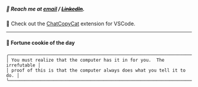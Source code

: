 ##### :calling: Reach me at **[email](mailto:johannes@stenmark.in)** ***/*** **[~~LinkedIn~~](https://www.linkedin.com/in/johannes-stenmark)**.
:feet: Check out the [ChatCopyCat](https://github.com/jstenmark/ChatCopyCat) extension for VSCode.

---
#### :cookie: Fortune cookie of the day
```smalltalk
╭────────────────────────────────────────────────────────────────────────╮
│ You must realize that the computer has it in for you.  The irrefutable │
│ proof of this is that the computer always does what you tell it to do. │
╰────────────────────────────────────────────────────────────────────────╯
```
